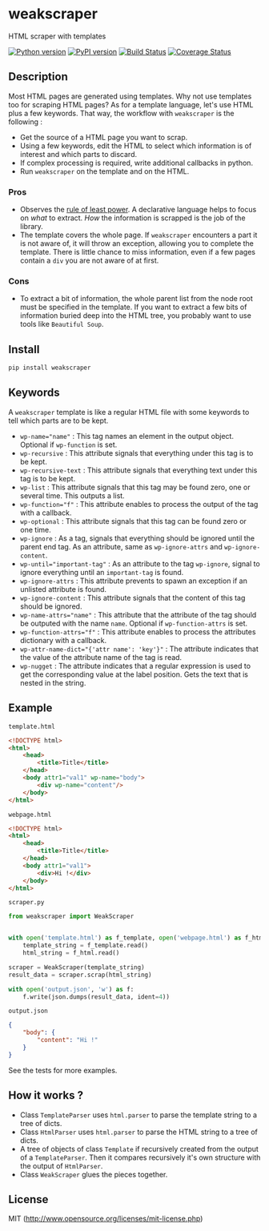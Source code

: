 # weakscraper
HTML scraper with templates

[![Python version](https://img.shields.io/pypi/pyversions/weakscraper.svg)](https://www.python.org/download/releases/3.0/)
[![PyPI version](https://badge.fury.io/py/weakscraper.svg)](https://badge.fury.io/py/weakscraper)
[![Build Status](https://travis-ci.org/michelbl/weakscraper.svg?branch=master)](https://travis-ci.org/michelbl/weakscraper)
[![Coverage Status](https://coveralls.io/repos/github/michelbl/weakscraper/badge.svg?branch=master)](https://coveralls.io/github/michelbl/weakscraper?branch=master)


## Description

Most HTML pages are generated using templates. Why not use templates too for scraping HTML pages? As for a template language, let's use HTML plus a few keywords. That way, the workflow with `weakscraper` is the following :
* Get the source of a HTML page you want to scrap.
* Using a few keywords, edit the HTML to select which information is of interest and which parts to discard.
* If complex processing is required, write additional callbacks in python.
* Run `weakscraper` on the template and on the HTML.


### Pros
* Observes the [rule of least power](https://en.wikipedia.org/wiki/Rule_of_least_power). A declarative language helps to focus on *what* to extract. *How* the information is scrapped is the job of the library.
* The template covers the whole page. If `weakscraper` encounters a part it is not aware of, it will throw an exception, allowing you to complete the template. There is little chance to miss information, even if a few pages contain a `div` you are not aware of at first.

### Cons
* To extract a bit of information, the whole parent list from the node root must be specified in the template. If you want to extract a few bits of information buried deep into the HTML tree, you probably want to use tools like `Beautiful Soup`.

## Install

```sh
pip install weakscraper
```

## Keywords

A `weakscraper` template is like a regular HTML file with some keywords to tell which parts are to be kept.
* `wp-name="name"` : This tag names an element in the output object. Optional if `wp-function` is set.
* `wp-recursive` : This attribute signals that everything under this tag is to be kept.
* `wp-recursive-text` : This attribute signals that everything text under this tag is to be kept.
* `wp-list` : This attribute signals that this tag may be found zero, one or several time. This outputs a list.
* `wp-function="f"` : This attribute enables to process the output of the tag with a callback.
* `wp-optional` : This attribute signals that this tag can be found zero or one time.
* `wp-ignore` : As a tag, signals that everything should be ignored until the parent end tag. As an attribute, same as `wp-ignore-attrs` and `wp-ignore-content`.
* `wp-until="important-tag"` : As an attribute to the tag `wp-ignore`, signal to ignore everything until an `important-tag` is found.
* `wp-ignore-attrs` : This attribute prevents to spawn an exception if an unlisted attribute is found.
* `wp-ignore-content` : This attribute signals that the content of this tag should be ignored.
* `wp-name-attrs="name"` : This attribute that the attribute of the tag should be outputed with the name `name`. Optional if `wp-function-attrs` is set.
* `wp-function-attrs="f"` : This attribute enables to process the attributes dictionary with a callback.
* `wp-attr-name-dict="{'attr name': 'key'}"` : The attribute indicates that the value of the attribute name of the tag is read.
* `wp-nugget` : The attribute indicates that a regular expression is used to get the corresponding value at the label position. Gets the text that is nested in the string.

## Example

`template.html`
```html
<!DOCTYPE html>
<html>
    <head>
        <title>Title</title>
    </head>
    <body attr1="val1" wp-name="body">
        <div wp-name="content"/>
    </body>
</html>
```

`webpage.html`
```html
<!DOCTYPE html>
<html>
    <head>
        <title>Title</title>
    </head>
    <body attr1="val1">
        <div>Hi !</div>
    </body>
</html>
```

`scraper.py`
```python
from weakscraper import WeakScraper


with open('template.html') as f_template, open('webpage.html') as f_html:
    template_string = f_template.read()
    html_string = f_html.read()

scraper = WeakScraper(template_string)
result_data = scraper.scrap(html_string)

with open('output.json', 'w') as f:
    f.write(json.dumps(result_data, ident=4))
```

`output.json`
```json
{
    "body": {
        "content": "Hi !"
    }
}
```

See the tests for more examples.

## How it works ?

* Class `TemplateParser` uses `html.parser` to parse the template string to a tree of dicts.
* Class `HtmlParser` uses `html.parser` to parse the HTML string to a tree of dicts.
* A tree of objects of class `Template` if recursively created from the output of a `TemplateParser`. Then it compares recursively it's own structure with the output of `HtmlParser`.
* Class `WeakScraper` glues the pieces together.

## License

MIT (http://www.opensource.org/licenses/mit-license.php)
